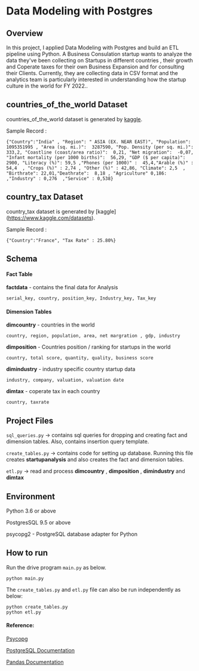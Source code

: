 # Data Modeling with Postgres

## **Overview**
In this project, I applied Data Modeling with Postgres and build an ETL pipeline using Python. A Business Consulation startup wants to analyze the data they've been collecting on Startups in different countries , their growth and Coperate taxes for their own Business Expansion and for consulting their Clients. Currently, they are collecting data in CSV format and the analytics team is particularly interested in understanding how the startup culture in the world for FY 2022..


## **countries_of_the_world Dataset**
countries_of_the_world dataset is generated by [kaggle](https://www.kaggle.com/datasets).

Sample Record :
```
{"Country":"India" , "Region": " ASIA (EX. NEAR EAST)", "Population": 1095351995 , "Area (sq. mi.)":  3287590, "Pop. Density (per sq. mi.)":  333,2, "Coastline (coast/area ratio)":  0,21, "Net migration":  -0,07, "Infant mortality (per 1000 births)":  56,29, "GDP ($ per capita)":  2900, "Literacy (%)": 59,5 ,"Phones (per 1000)" :  45,4,"Arable (%)" : 54,4  , "Crops (%)" : 2,74 , "Other (%)" : 42,86, "Climate": 2,5  , "Birthrate": 22,01,"Deathrate":  8,18 , "Agriculture" 0,186: ,"Industry" : 0,276  ,"Service" : 0,538}

```

## **country_tax Dataset**
country_tax dataset is generated by [kaggle]
(https://www.kaggle.com/datasets).

Sample Record :
```
{"Country":"France", "Tax Rate" : 25.80%}
```


## Schema

#### Fact Table 
**factdata** - contains the final data for Analysis

```
serial_key, country, position_key, Industry_key, Tax_key
```

#### Dimension Tables
**dimcountry**  - countries in the world 
```
country, region, population, area, net margration , gdp, industry
```
**dimposition**  - Countries position / ranking for startups in the world
```
country, total score, quantity, quality, business score
```
**dimindustry**  - industry specific country startup data 
```
industry, company, valuation, valuation date
```
**dimtax**  - coperate tax in each country
```
country, taxrate
```

## Project Files

```sql_queries.py``` -> contains sql queries for dropping and  creating fact and dimension tables. Also, contains insertion query template.

```create_tables.py``` -> contains code for setting up database. Running this file creates **startupanalysis** and also creates the fact and dimension tables.
 

```etl.py``` -> read and process **dimcountry** , **dimposition** , **dimindustry** and **dimtax**

## Environment 
Python 3.6 or above

PostgresSQL 9.5 or above

psycopg2 - PostgreSQL database adapter for Python


## How to run

Run the drive program ```main.py``` as below.
```
python main.py
``` 

The ```create_tables.py``` and ```etl.py``` file can also be run independently as below:
```
python create_tables.py 
python etl.py 
```


 #### Reference: 
[Psycopg](http://initd.org/psycopg/docs/)

[PostgreSQL Documentation](https://www.postgresql.org/docs/)

[Pandas Documentation](https://pandas.pydata.org/pandas-docs/stable/)

